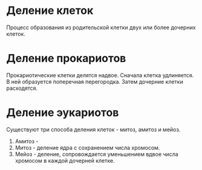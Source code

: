 # Деление клеток
Процесс образования из родительской клетки двух или более дочерних клеток.

# Деление прокариотов
Прокариотические клетки делятся надвое. Сначала клетка удлиняется. В ней образуется поперечная перегородка. Затем дочерние клетки расходятся.

# Деление эукариотов
Существуют три способа деления клеток - митоз, амитоз и мейоз.

1. Амитоз - 
2. Митоз - деление ядра с сохранением числа хромосом.
3. Мейоз - деление, сопровождается уменьшением вдвое числа хромосом в каждой дочерней клетке.